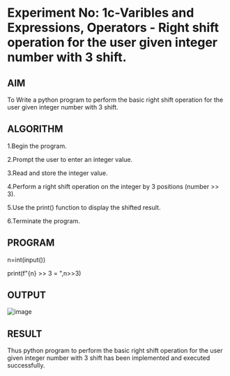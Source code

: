 # Experiment No: 1c-Varibles and Expressions, Operators - Right shift operation for the user given integer number with 3 shift.

## AIM
To Write a python program to perform the basic right shift operation for the user given integer number with 3 shift.  

## ALGORITHM

1.Begin the program.

2.Prompt the user to enter an integer value.

3.Read and store the integer value.

4.Perform a right shift operation on the integer by 3 positions (number >> 3).

5.Use the print() function to display the shifted result.

6.Terminate the program.

## PROGRAM

n=int(input())

print(f"{n} >> 3 = ",n>>3)

## OUTPUT

![image](https://github.com/user-attachments/assets/66ee32fa-1314-408c-a2b0-741dcc926190)



## RESULT
Thus  python program to perform the basic right shift operation for the user given integer number with 3 shift has been implemented and executed successfully.
